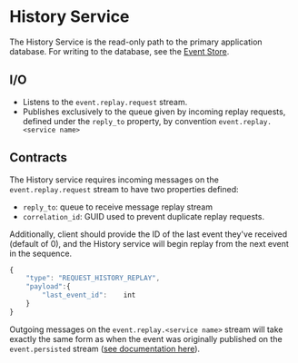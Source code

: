 # History Service
The History Service is the read-only path to the primary application database. For writing to the database, see the [Event Store](https://github.com/joshua-stauffer/thehistoryatlas/tree/dev/eventstore).

## I/O
- Listens to the ```event.replay.request``` stream.
- Publishes exclusively to the queue given by incoming replay requests, defined under the ```reply_to``` property, by convention ```event.replay.<service name>```

## Contracts
The History service requires incoming messages on the ```event.replay.request``` stream to have two properties defined:
- ```reply_to```: queue to receive message replay stream
- ```correlation_id```: GUID used to prevent duplicate replay requests.

Additionally, client should provide the ID of the last event they've received (default of 0), and the History service will begin replay from the next event in the sequence.
```typescript
{
    "type": "REQUEST_HISTORY_REPLAY",
    "payload":{
        "last_event_id":    int
    }
}
```
Outgoing messages on the ```event.replay.<service name>``` stream will take exactly the same form as when the event was originally published on the ```event.persisted``` stream ([see documentation here](https://github.com/joshua-stauffer/thehistoryatlas/blob/dev/eventstore/README.md#Contracts)).
